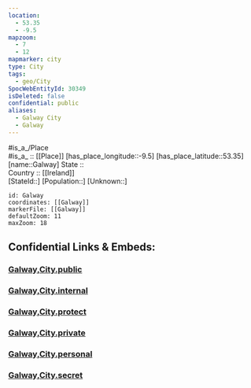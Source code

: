```yaml
---
location:
  - 53.35
  - -9.5
mapzoom:
  - 7
  - 12
mapmarker: city
type: City
tags:
  - geo/City
SpocWebEntityId: 30349
isDeleted: false
confidential: public
aliases:
  - Galway City
  - Galway
---
```

#is_a_/Place  
#is_a_ :: [[Place]] 
[has_place_longitude::-9.5] 
[has_place_latitude::53.35] 
[name::Galway] 
State ::  
Country :: [[Ireland]]  
[StateId::] 
[Population::] 
[Unknown::] 


```leaflet
id: Galway
coordinates: [[Galway]] 
markerFile: [[Galway]] 
defaultZoom: 11 
maxZoom: 18
```


## Confidential Links & Embeds: 

### [Galway,City.public](/_public/\Earth\Continent\Europe\Europe~North\Ireland\Ireland,Provinces\Connacht\Galway,County\counties~GalwayGalway,City.public.md) 

### [Galway,City.internal](/_internal/\Earth\Continent\Europe\Europe~North\Ireland\Ireland,Provinces\Connacht\Galway,County\counties~GalwayGalway,City.internal.md) 

### [Galway,City.protect](/_protect/\Earth\Continent\Europe\Europe~North\Ireland\Ireland,Provinces\Connacht\Galway,County\counties~GalwayGalway,City.protect.md) 

### [Galway,City.private](/_private/\Earth\Continent\Europe\Europe~North\Ireland\Ireland,Provinces\Connacht\Galway,County\counties~GalwayGalway,City.private.md) 

### [Galway,City.personal](/_personal/\Earth\Continent\Europe\Europe~North\Ireland\Ireland,Provinces\Connacht\Galway,County\counties~GalwayGalway,City.personal.md) 

### [Galway,City.secret](/_secret/\Earth\Continent\Europe\Europe~North\Ireland\Ireland,Provinces\Connacht\Galway,County\counties~GalwayGalway,City.secret.md)

